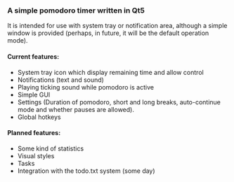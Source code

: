 ### A simple pomodoro timer written in Qt5

It is intended for use with system tray or notification area, although a simple window is provided (perhaps, in future, it will be the default operation mode).

#### Current features:

- System tray icon which display remaining time and allow control
- Notifications (text and sound)
- Playing ticking sound while pomodoro is active
- Simple GUI
- Settings (Duration of pomodoro, short and long breaks, auto-continue mode and whether pauses are allowed).
- Global hotkeys

#### Planned features:
    
- Some kind of statistics
- Visual styles
- Tasks
- Integration with the todo.txt system (some day)
    
